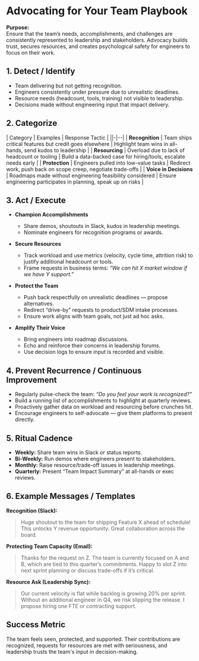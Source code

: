 # Advocating for Your Team Playbook

**Purpose:**  
Ensure that the team’s needs, accomplishments, and challenges are consistently represented to leadership and stakeholders. Advocacy builds trust, secures resources, and creates psychological safety for engineers to focus on their work.


## 1. Detect / Identify
- Team delivering but not getting recognition.  
- Engineers consistently under pressure due to unrealistic deadlines.  
- Resource needs (headcount, tools, training) not visible to leadership.  
- Decisions made without engineering input that impact delivery.  


## 2. Categorize
| Category               | Examples                                                 | Response Tactic |
||-|--|
| **Recognition**        | Team ships critical features but credit goes elsewhere   | Highlight team wins in all-hands, send kudos to leadership |
| **Resourcing**         | Overload due to lack of headcount or tooling             | Build a data-backed case for hiring/tools, escalate needs early |
| **Protection**         | Engineers pulled into low-value tasks                    | Redirect work, push back on scope creep, negotiate trade-offs |
| **Voice in Decisions** | Roadmaps made without engineering feasibility considered | Ensure engineering participates in planning, speak up on risks |


## 3. Act / Execute
- **Champion Accomplishments**  
  - Share demos, shoutouts in Slack, kudos in leadership meetings.  
  - Nominate engineers for recognition programs or awards.  

- **Secure Resources**  
  - Track workload and use metrics (velocity, cycle time, attrition risk) to justify additional headcount or tools.  
  - Frame requests in business terms: *“We can hit X market window if we have Y support.”*  

- **Protect the Team**  
  - Push back respectfully on unrealistic deadlines — propose alternatives.  
  - Redirect “drive-by” requests to product/SDM intake processes.  
  - Ensure work aligns with team goals, not just ad hoc asks.  

- **Amplify Their Voice**  
  - Bring engineers into roadmap discussions.  
  - Echo and reinforce their concerns in leadership forums.  
  - Use decision logs to ensure input is recorded and visible.  


## 4. Prevent Recurrence / Continuous Improvement
- Regularly pulse-check the team: *“Do you feel your work is recognized?”*  
- Build a running list of accomplishments to highlight at quarterly reviews.  
- Proactively gather data on workload and resourcing before crunches hit.  
- Encourage engineers to self-advocate — give them platforms to present directly.  


## 5. Ritual Cadence
- **Weekly:** Share team wins in Slack or status reports.  
- **Bi-Weekly:** Run demos where engineers present to stakeholders.  
- **Monthly:** Raise resource/trade-off issues in leadership meetings.  
- **Quarterly:** Present “Team Impact Summary” at all-hands or exec reviews.  


## 6. Example Messages / Templates
**Recognition (Slack):**  
> Huge shoutout to the team for shipping Feature X ahead of schedule! This unlocks Y revenue opportunity. Great collaboration across the board.  

**Protecting Team Capacity (Email):**  
> Thanks for the request on Z. The team is currently focused on A and B, which are tied to this quarter’s commitments. Happy to slot Z into next sprint planning or discuss trade-offs if it’s critical.  

**Resource Ask (Leadership Sync):**  
> Our current velocity is flat while backlog is growing 20% per sprint. Without an additional engineer in Q4, we risk slipping the release. I propose hiring one FTE or contracting support.  


## Success Metric
The team feels seen, protected, and supported. Their contributions are recognized, requests for resources are met with seriousness, and leadership trusts the team's input in decision-making.